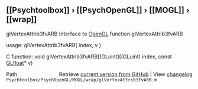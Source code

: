 ## [[Psychtoolbox]] &#8250; [[PsychOpenGL]] &#8250; [[MOGL]] &#8250; [[wrap]]

glVertexAttrib3fvARB  Interface to [OpenGL](OpenGL) function glVertexAttrib3fvARB  
  
usage:  glVertexAttrib3fvARB( index, v )  
  
C function:  void glVertexAttrib3fvARB[(GLuint]((GLuint) index, const [GLfloat](GLfloat)\* v)  




<div class="code_header" style="text-align:right;">
  <span style="float:left;">Path&nbsp;&nbsp;</span> <span class="counter">Retrieve <a href=
  "https://raw.github.com/Psychtoolbox-3/Psychtoolbox-3/beta/Psychtoolbox/PsychOpenGL/MOGL/wrap/glVertexAttrib3fvARB.m">current version from GitHub</a> | View <a href=
  "https://github.com/Psychtoolbox-3/Psychtoolbox-3/commits/beta/Psychtoolbox/PsychOpenGL/MOGL/wrap/glVertexAttrib3fvARB.m">changelog</a></span>
</div>
<div class="code">
  <code>Psychtoolbox/PsychOpenGL/MOGL/wrap/glVertexAttrib3fvARB.m</code>
</div>

